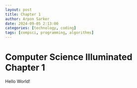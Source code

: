 ```yaml
---
layout: post
title: Chapter 1
author: Arpon Sarker
date: 2024-09-05 2:13:00
categories: [technology, coding]
tags: [compsci, programming, algorithms]
---
```


# Computer Science Illuminated Chapter 1

Hello World!
